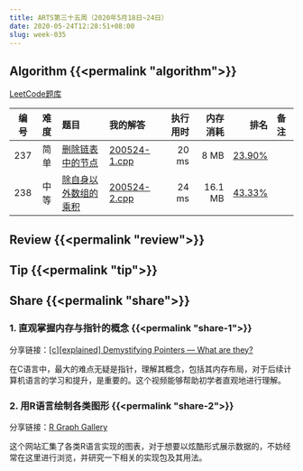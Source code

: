 ```yaml
---
title: ARTS第三十五周（2020年5月18日~24日）
date: 2020-05-24T12:28:51+08:00
slug: week-035
---
```


## Algorithm {{<permalink "algorithm">}}

[LeetCode题库](https://leetcode-cn.com/problemset/all/)

| 编号 | 难度 | 题目 | 我的解答 | 执行用时 | 内存消耗 | 排名 | 备注 |
|:----:|:----:|:-----|:---------|---------:|---------:|-----:|:-----|
| 237 | 简单 | [删除链表中的节点](https://leetcode-cn.com/problems/delete-node-in-a-linked-list/) | [200524-1.cpp](https://github.com/yanlinlin82/leetcode/blob/master/00237_delete-node-in-a-linked-list/200524-1.cpp) | 20 ms | 8 MB | [23.90%](https://leetcode-cn.com/submissions/detail/73189591/) |  |
| 238 | 中等 | [除自身以外数组的乘积](https://leetcode-cn.com/problems/product-of-array-except-self/) | [200524-2.cpp](https://github.com/yanlinlin82/leetcode/blob/master/00238_product-of-array-except-self/200524-2.cpp) | 24 ms | 16.1 MB | [43.33%](https://leetcode-cn.com/submissions/detail/73213054/) |  |

## Review {{<permalink "review">}}


## Tip {{<permalink "tip">}}


## Share {{<permalink "share">}}

### 1. 直观掌握内存与指针的概念 {{<permalink "share-1">}}

分享链接：[[c][explained] Demystifying Pointers — What are they?](https://www.youtube.com/watch?v=rB70mUPcLU0&feature=youtu.be)

在C语言中，最大的难点无疑是指针，理解其概念，包括其内存布局，对于后续计算机语言的学习和提升，是重要的。这个视频能够帮助初学者直观地进行理解。

### 2. 用R语言绘制各类图形 {{<permalink "share-2">}}

分享链接：[R Graph Gallery](https://www.r-graph-gallery.com/)

这个网站汇集了各类R语言实现的图表，对于想要以炫酷形式展示数据的，不妨经常在这里进行浏览，并研究一下相关的实现包及其用法。
